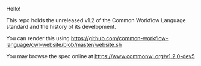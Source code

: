Hello!

This repo holds the unreleased v1.2 of the Common Workflow Language standard and the history of its development.

You can render this using https://github.com/common-workflow-language/cwl-website/blob/master/website.sh

You may browse the spec online at https://www.commonwl.org/v1.2.0-dev5

